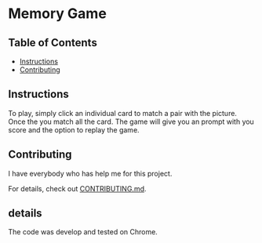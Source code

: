 # Memory Game

## Table of Contents

* [Instructions](#instructions)
* [Contributing](#contributing)


## Instructions
 To play, simply click an individual card to match a pair with the picture. Once the you match all the card. The game will give you an prompt with you score and the option to replay the game.   




## Contributing

I have everybody who has help me for this project.

For details, check out [CONTRIBUTING.md](CONTRIBUTING.md).

## details

The code was develop and tested on Chrome.
